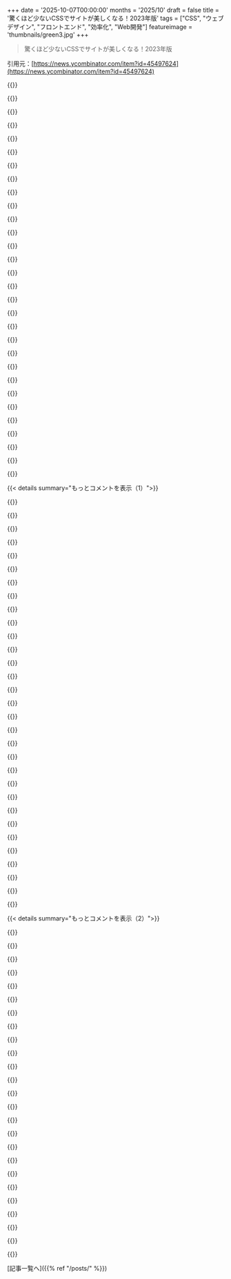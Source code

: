 +++
date = '2025-10-07T00:00:00'
months = '2025/10'
draft = false
title = '驚くほど少ないCSSでサイトが美しくなる！2023年版'
tags = ["CSS", "ウェブデザイン", "フロントエンド", "効率化", "Web開発"]
featureimage = 'thumbnails/green3.jpg'
+++

> 驚くほど少ないCSSでサイトが美しくなる！2023年版

引用元：[https://news.ycombinator.com/item?id=45497624](https://news.ycombinator.com/item?id=45497624)




{{<matomeQuote body="Kevin Powellさんのコンテンツは最高だよね。ネガティブなコメントが多いのは残念。この記事はCSS初心者にピッタリの入門記事だよ。" userName="stephenlf" createdAt="2025/10/07 10:34:15" color="">}}




{{<matomeQuote body="25年間CSSを書いてきたけど、この記事はブックマークしたよ。フロントエンド開発の進化は速いから、常に新しい学びがあるんだね。`color-scheme`属性を知らなかったのは驚き！これは作業がかなり楽になりそう。`margin-inline`も初めて聞いたよ。" userName="sph" createdAt="2025/10/07 10:49:33" color="#ff33a1">}}




{{<matomeQuote body="CSSのプロパティってめちゃくちゃ多いよね…俺もCSSは長くやってるけど、「margin-inline」なんて初めて聞いたよ。" userName="brettermeier" createdAt="2025/10/07 11:45:05" color="">}}




{{<matomeQuote body="個人的には、モンゴル語や奇抜な日本語のサイトを作るまでは、-inline/-blockみたいな「論理的」プロパティは無視していいと思うな。将来のために準備するのは賢くないよ。一行で中央寄せできるのは便利だけど、コードを読む人が論理的プロパティを学ぶ手間を増やすだけだろ。" userName="lelandfe" createdAt="2025/10/07 13:05:50" color="">}}




{{<matomeQuote body="わかるけど、論理的プロパティを無視すると後で困るぞ。これらは複数の言語や書字モードでレイアウトを予測しやすくするし、慣れれば一行で中央寄せするのも簡単だ。これは未来への備えであって、やりすぎじゃないよ。" userName="LorenzoVella" createdAt="2025/10/07 13:23:43" color="#ff33a1">}}




{{<matomeQuote body="数十年後にモンゴル語が共通語になって、CSSを少し修正しないといけなくなったら、俺はめちゃくちゃ恥ずかしい思いをするだろうな。" userName="lelandfe" createdAt="2025/10/07 15:50:33" color="">}}




{{<matomeQuote body="多くの人が非効率な4プロパティのショートカットを使うから、2プロパティのショートカットを教えるのは良いことだよ。ローカライズをあまりしないとしてもね。個人的な経験だと、FlexboxやCSS Gridと一緒に使うと、論理的プロパティの方が4プロパティや個別プロパティより理解しやすい場合があるんだ。" userName="WorldMaker" createdAt="2025/10/07 17:12:56" color="#785bff">}}




{{<matomeQuote body="CSSの進化はめちゃくちゃ速いよね。CSSを書く経験があるなら、今がスキルを活かせる最高の時代だよ。" userName="andrei_says_" createdAt="2025/10/07 15:08:10" color="#ff5733">}}




{{<matomeQuote body="新しい機能がどんどん追加されていくのが最高だね！長年の停滞と、「CSSがもっとこうなればいいのに」って思ってた時期をようやく取り戻し始めた感じだよ。" userName="rrrx3" createdAt="2025/10/07 18:44:22" color="#ff5733">}}




{{<matomeQuote body="建設的な意見、ありがとう！" userName="evrimsel" createdAt="2025/10/07 12:44:32" color="">}}




{{<matomeQuote body="新しいCSS機能って今後25年くらい役立つし、学ぶ価値あるって思うよ。" userName="mb2100" createdAt="2025/10/08 07:05:34" color="">}}




{{<matomeQuote body="なんで嫌われてるか分かんないや。ポートフォリオサイト作ってるんだけど、超シンプルにしたいから、フロントエンドの職に応募するわけじゃないし、モバイルとデスクトップで見栄えがよければOK。このスタイリング、まさに求めてるやつなんだよね。" userName="johnnyanmac" createdAt="2025/10/07 22:17:16" color="#45d325">}}




{{<matomeQuote body="あの人、伝説だよ。俺が始めた頃、動画見てたの覚えてるもん。" userName="s20n" createdAt="2025/10/07 11:07:27" color="">}}




{{<matomeQuote body="これ便利だけど、ユーザーが手動でカラースキームを切り替えられるのがベストプラクティスだね。システムはダークでもウェブはライトって人もいるし。<br>JSでlocalStorageからテーマ取る方式だと、初期描画より取得が遅くダークモードで“フラッシュバン”になりがち。<br>俺はCSSベースのテーマで解決してて、ユーザーも満足。スイッチャーも不要だって。既存設定尊重派だよ。複数テーマ提供なら問題かも。<br>JSスイッチャーで“フラッシュバン”回避策、誰か知ってる？<br>dev toolみたいにprefers-color-schemeをドメインごとに上書きするブラウザ拡張とか、面白いかもね。" userName="SquareWheel" createdAt="2025/10/07 13:53:54" color="#ff5c5c">}}




{{<matomeQuote body="“ライトとダークモードを提供”するのがユーザー選択のベストプラクティスなんて、今の状況は残念だね。ウェブ開発者が2つのカラースキームを選ばせてくれるってか！90年代からデスクトップではウィンドウの色、テキスト、フォント、サイズまで自由に選べたのにさ。黄色いComic Sansを紫の背景にだってできたんだよ。でもウェブページじゃ無理！ユーザーの好みを尊重する点では、どれだけ退化したんだろうね。" userName="ryandrake" createdAt="2025/10/07 15:03:08" color="#ff5c5c">}}




{{<matomeQuote body="俺が使ってるのはコレだよ。ユーザー設定の記憶にcookieじゃなくてlocalStorage使ってるやつね: https://hypertexthero.com/dark-mode-website-theme-switcher-l..." userName="hypertexthero" createdAt="2025/10/07 16:17:21" color="#45d325">}}




{{<matomeQuote body="誰かがデザインしたものを受け入れることにムカついてるみたいだけど、本とか雑誌とかプレゼンとか、どう対処してるの？<br>これを”悲しい状況”って言うのは大げさすぎ。自分の好きな色じゃないものを見なきゃいけないなんて、大変だね！" userName="hamburglar" createdAt="2025/10/07 15:24:26" color="">}}




{{<matomeQuote body="ユーザーモードをデフォルトにして、別のCSSファイルを読み込むスイッチャーを作ればいいじゃん？<br>フラッシュは起きるけど、ユーザーがブラウザやDEでダークモード設定なら、ライトじゃなくてダークでフラッシュするよ。<br>ダークフラッシュにイライラするって話は聞いたことないしね。" userName="marcosdumay" createdAt="2025/10/07 14:29:52" color="#ff5733">}}




{{<matomeQuote body="悲しい状況なのは、これって退化してるからだよ。<br>15年前はウェブサイトで簡単にできたのに、複雑になったせいで今じゃ無理になっちゃった。JavaScriptにスタイリングを入れすぎたせいでウェブプラットフォームが弱体化してる。これこそCSSの存在理由なのにさ。これは変なユースケースじゃなくて、”本来の”ユースケースなんだよ。みんな本質を見失ってるよ。" userName="array_key_first" createdAt="2025/10/07 19:37:54" color="#38d3d3">}}




{{<matomeQuote body="CSSベースのテーマについてもっと学びたいんだけど、どこで学べる？" userName="hucklebuckle" createdAt="2025/10/07 13:57:32" color="">}}




{{<matomeQuote body="確かにCSSの機能だけど、Webページがそれを使う義務があるとか、使わないと馬鹿にされるってのはおかしいよ。プレゼンターがどれだけオーディエンスの好みに合わせたいかによるんだ。フォーマットオプションに労力を費やすのは無駄って場合もあるからね。だから、書籍も必要がない限り大判版は出さないんだ。" userName="hamburglar" createdAt="2025/10/09 00:07:56" color="">}}




{{<matomeQuote body="個人的にはライト／ダークテーマは使わないのがベストプラクティスだと思うな。サイトは俺が見たいように見えるべきだ。これはお前のサイトじゃなくて、俺のサイトなんだから。" userName="wry_discontent" createdAt="2025/10/07 14:48:09" color="">}}




{{<matomeQuote body="悪いけど、あんたのサイトはダークモードでページを移動するとフラッシュバンするよ。ユーザー設定から初期状態を継承して、手動で調整しなくても済むようになればいいんだけどね。" userName="SquareWheel" createdAt="2025/10/07 16:31:56" color="#ff5c5c">}}




{{<matomeQuote body="ブラウザ拡張でprefers-color-schemeをドメインごとに上書きするアイデアは面白いね。ユーザー設定やサイトごとの永続化は、本来ブラウザの責任だったはずだよ。CSS初期のalternate stylesheetsも永続性がないため使われなくなったんだ。<br>ブラウザがネイティブサポートしない現状では、適切なHTMLペイロードをすぐに返すのが堅実だ。HTTPヘッダーもあるけどサーバー負担が大きい。JSをHEADで早く実行し、適切なカラースキームを設定すれば、ほとんどのフラッシュバンは防げるはず。残念ながら、JSなし、Cookieなしの永続化ソリューションは存在しないね。<br>[0] https://html.spec.whatwg.org/multipage/links.html#rel-altern...<br>[1] https://www.w3.org/TR/2012/WD-css3-conditional-20121213/#cha...<br>[2] https://developer.mozilla.org/en-US/docs/Web/HTTP/Reference/..." userName="myfonj" createdAt="2025/10/07 15:30:01" color="#ff5c5c">}}




{{<matomeQuote body="確かに設定はブラウザのどこかにあるけど、ほとんどのWeb開発者は気にしてないんだよね。多くのWebサイトは、スタイリングをオフにしたり、自分のスタイルに置き換えたりすることに強くないんだ。" userName="ryandrake" createdAt="2025/10/07 15:19:22" color="#785bff">}}




{{<matomeQuote body="義務があるとは思わないけど、ソフトウェア自体があまり良くないと思うんだ。まあいいけどね。ほとんどのソフトウェアはクソだから、Webアプリも同じだろ。<br>現在のWebアプリケーションの状態は全く受け入れられないし、色々な意味でひどいよ。本当にひどい。" userName="array_key_first" createdAt="2025/10/09 02:02:03" color="">}}




{{<matomeQuote body="「Accept Cookies」ノートを避けるために設定はlocalStorageに保存されてるって書いてあったけど、EUのePrivacy指令にとっては、この区別は関係ないよ。この指令はクッキーだけじゃなくて、ユーザー設定を記録する純粋な機能性クッキーは明示的な同意を必要としないんだ。<br>情報ストレージは、ユーザーの端末機器の一部である物理的な電子記憶媒体に情報を置くこと全てを指す。localStorageとかWebSQLとかも含まれるよ。<br>https://www.edpb.europa.eu/our-work-tools/documents/public-c..." userName="tremon" createdAt="2025/10/07 17:06:00" color="#38d3d3">}}




{{<matomeQuote body="OPの考え方は正しいよ。自己中心的な意見が多いけど、それがADA準拠とかユーザーの権利のための戦いが必要な理由なんだ。理想のウェブは、可能ならフォームと機能をちゃんと分けられる選択肢を提供すべきだね。これは古い価値観かもしれないけど、見た目だけでなく、能力や自由のためにも今こそ大事だよ。" userName="jrm4" createdAt="2025/10/07 17:06:00" color="#ff5c5c">}}




{{<matomeQuote body="その比較は馬鹿げてるよ。最初の読み込み後に2つのモニターのフレームがフラッシュするのと、初代のe-readerは全然似てないでしょ。" userName="marcosdumay" createdAt="2025/10/07 16:36:48" color="">}}




{{<matomeQuote body="個人的にはライト／ダークテーマは使わないのがベストプラクティスだと思うな。サイトは俺が好きなように見えればいいんだ、これは君のサイトじゃなくて俺のサイトだからね。「ベストプラクティス」って言葉が意味ないことを教えてくれてありがとう、ただの「どこかで聞いた話」の同義語でしょ。" userName="reaperducer" createdAt="2025/10/07 18:53:58" color="">}}




{{< details summary="もっとコメントを表示（1）">}}

{{<matomeQuote body="Firefoxにはシステムのダークテーマを上書きしてウェブページをライトテーマにするグローバル設定があるよ。ほとんどのブラウザもページごとの上書きをサポートしてるけど、Dev Toolsでしか見つけられないのは残念だね。ブラウザはユーザーCSSよりReader Modeに投資したみたいだけど、それが正しい選択かは疑問だ。でも、シンプルな「ワンボタン」の選択肢に見えるのはわかるよ。" userName="WorldMaker" createdAt="2025/10/07 17:04:46" color="#38d3d3">}}




{{<matomeQuote body="「JavaScriptでlocalStorageからテーマ設定を取得すると、最初のブラウザ描画より遅くてダークモードで”flashbang”がほぼ毎回起きる」って話だけど、HTMLに直接、昔ながらのscriptタグで3行のJavaScriptを同期的にインラインで書けば大丈夫だよ。" userName="mb2100" createdAt="2025/10/07 15:09:17" color="#45d325">}}




{{<matomeQuote body="変だね、俺はこれとは逆のことに憤りを感じるんだ。なんで俺がウェブサイトを”テーマ”しなきゃいけないんだ？ここはMySpaceか？プロの開発者がサイトをデザインすべきだよ。ライトテーマならちゃんとした理由があるはずだし、そうじゃないなら同じ。レストランのサラダと同じ感覚だよ、自分で材料を切ったりドレッシングをかけたりしたくない。金を払ってるんだからプロが食事を準備すべきだ。話が脱線してごめん、続けてくれ。" userName="nativeit" createdAt="2025/10/07 15:49:40" color="#38d3d3">}}




{{<matomeQuote body="試したことはないけど、Service Workerを使うのが一番に思いつくな。Service Workerが最初のリクエストに、localStorageに設定されているテーマを示すパラメータを追加するんだ。そうすれば、最初のレスポンスでそれがデフォルトテーマとして使えるようになるよ。" userName="quest88" createdAt="2025/10/07 14:14:13" color="#ff33a1">}}




{{<matomeQuote body="情報ありがとう。今まで気づかなかったけど、今はわかるよ。今すぐテクニックを変えるほどじゃないけど、やることリストに入れたよ。システム設定のユーザー preferenceで自動化するのと、リンクで手動設定するオプションがあるアイデアは良いね。" userName="hypertexthero" createdAt="2025/10/13 16:34:02" color="">}}




{{<matomeQuote body="もし俺のサイトなら、ユーザーに2つのスタイルから選ばせてあげたいな。Firefoxには昔、代替スタイルシートを選ぶメニューオプションがあったのを覚えてるよ。ライト／ダークだけじゃなくて複数ね。CSSの標準だったと思うけど、UIから選べたのはFirefoxだけで、他のブラウザだとJavaScriptでセレクターを作る必要があったんだ。" userName="sionisrecur" createdAt="2025/10/07 16:35:52" color="#785bff">}}




{{<matomeQuote body="ライトとダークの切り替えだけなら、JavaScriptなしでできる方法があるんだ。CSS変数で色を管理するやり方で、HNに載ったこの記事が参考になるよ。<br>https://lyra.horse/blog/2025/08/you-dont-need-js/" userName="tom_alexander" createdAt="2025/10/07 15:00:31" color="#38d3d3">}}




{{<matomeQuote body="なんか大げさすぎない？本が配色を一つしか提供してなくても、それでひどいなんてことないよね？" userName="hamburglar" createdAt="2025/10/09 14:37:07" color="">}}




{{<matomeQuote body="これはマジで古すぎだね。自分は`prefers-color-scheme`を使ってて、ユーザーが切り替えたい時はトグルを用意して設定を保存してるよ。Dark Readerにも対応してる。ユーザーがフォントや色、CSSの全部を選べるようにすべきかだって？それは拡張機能があるし、ほとんどのユーザーはそこまで求めてないんじゃないかな。" userName="EMM_386" createdAt="2025/10/07 16:22:02" color="#ff5c5c">}}




{{<matomeQuote body="君が言ってるのはテーマの一部だよ。ライトとダークの設定は視覚スキームを制御するから、全然違うんだ。各ウェブページが個別のテーマ要素をユーザーに制御させるなんて、馬鹿げてるよ。そんなにコントロールしたいなら、カスタムスタイルシートで自分で上書きすればいいじゃん。" userName="imiric" createdAt="2025/10/07 15:46:59" color="">}}




{{<matomeQuote body="そもそも君が見てるのは、その人のウェブサイトだよ。ユーザーの好みのスキームを気にかけてくれてることに感謝すべきだね。そうじゃないサイトもたくさんあるんだからさ。" userName="linhns" createdAt="2025/10/07 16:40:58" color="">}}




{{<matomeQuote body="`system-ui`フォントファミリを使わない方がいい理由について、古いけど一部の地域ではまだ関係ある記事があるよ。<br>https://infinnie.github.io/blog/2017/systemui.html" userName="stanac" createdAt="2025/10/07 06:49:33" color="#ff33a1">}}




{{<matomeQuote body="面白いことに、Bootstrapは2017年に”system-ui”を削除したのに、今はまた現在のバージョンで復活させてるんだよ。<br>https://github.com/twbs/bootstrap/pull/22377/files<br>https://github.com/twbs/bootstrap/blob/main/scss/_variables...." userName="tosh" createdAt="2025/10/07 10:57:21" color="#ff5c5c">}}




{{<matomeQuote body="それは2020年にこのプルリクエストでBootstrapに戻されたんだよ。<br>https://github.com/twbs/bootstrap/pull/30561" userName="Thorrez" createdAt="2025/10/07 11:15:09" color="#ff5733">}}




{{<matomeQuote body="この現象は知らなかったなあ。調べてみたら、CJK Windowsでは確かにまだ問題があるみたいだね。BlueskyのこのPRに最近の議論と回避策が載ってるよ。<br>https://github.com/bluesky-social/social-app/pull/6139" userName="fleebee" createdAt="2025/10/07 09:18:25" color="#ff33a1">}}




{{<matomeQuote body="“sans-serif”とか“serif”とか“monospace”も、結局は自分の選んだり好みのフォントになるってことだよな。" userName="WhyNotHugo" createdAt="2025/10/07 09:56:19" color="">}}




{{<matomeQuote body="サポート外のシステムでひどいフォントになるかもって理由だけで、そんな強く言ってるの？“sans-serif”でも変なフォントになる時あるし。Microsoftが無能なせいで、みんなに100KBのフォントをDLさせるのはどうなの？個人的には“system-ui”でいいわ。" userName="sph" createdAt="2025/10/07 10:52:50" color="">}}




{{<matomeQuote body="問題はもっと広範囲だよ。BootstrapもGitHubも“system-ui”をフォントスタックから外したし、Blueskyも同じ。PR議論で中国語と韓国語のWindowsではまだ問題だって指摘されてた。個人的には“system-ui”使うって言うけど、それなら自分だけの言語を使ってもいいんじゃない？" userName="antonvs" createdAt="2025/10/07 11:32:32" color="#ff5c5c">}}




{{<matomeQuote body="面白いけど、あのウェブサイトの“st”合字がひどすぎるから、フォントのアドバイスはちょっと遠慮したいな！" userName="IshKebab" createdAt="2025/10/07 07:46:15" color="">}}




{{<matomeQuote body="CSSのリセットについてならこれだよ。<br>https://meyerweb.com/eric/tools/css/reset/" userName="bix6" createdAt="2025/10/07 02:29:09" color="">}}




{{<matomeQuote body="Eric MeyerはCSSの達人！2002年に彼のおかげでCSSのボックスモデルを理解できたんだ。<br>https://meyerweb.com/eric/books/" userName="slow_typist" createdAt="2025/10/07 07:17:10" color="">}}




{{<matomeQuote body="皮肉なことに、そのページはChrome＼Windowsの特定解像度でうまく表示されないよ。左に余白がありすぎで、本リストが右に押しやられ、横スクロールバーが出ちゃう。ウェブ標準の進化について考えさせられるね。" userName="AceJohnny2" createdAt="2025/10/07 07:57:55" color="">}}




{{<matomeQuote body="CSSリセットは保守不能なCSSへの第一歩。記事のKevin Powell方式のように、ブラウザデフォルトに寄り添うのが良いね。約20年間CSSリセットが主流だったけど、CSS GridやCSS変数のような現代ツールを使うのは超解放的。CSSが苦手だったけど、今ではLEGOみたいで楽しい。CSSリセットは浮き輪みたいなもの、なしで泳ぐには勇気がいるね。CSSプリプロセッサもそう。" userName="Theodores" createdAt="2025/10/07 08:17:47" color="#ff5c5c">}}




{{<matomeQuote body="CSSリセットを比較したブログ記事を覚えてるんだけど、ブラウザ間の違いの90%以上はマージンとパディングが原因だったらしい。“* { margin: 0; padding: 0; }”だけで十分で、大きなCSSリセットは余計なものや作成者の好みが含まれてたって話だよ。" userName="Izkata" createdAt="2025/10/07 22:21:47" color="#45d325">}}




{{<matomeQuote body="最近仕事でCSSだけ使うことにしたんだ。まだバックエンド作業が多いけど、今のところ順調。違うブラウザでどう見えるか少し心配だけど、その時考えればいいか。Safariユーザーはいないだろうしね。" userName="sfn42" createdAt="2025/10/07 09:13:01" color="">}}




{{<matomeQuote body="2008年からWebはすごく進化したから、ブラウザごとのCSSリセットなんて今はもう必要ないよね。" userName="Imagenuity" createdAt="2025/10/12 04:09:14" color="">}}




{{<matomeQuote body="このスタイルは何度も見たけど、どうも好みじゃないな。古くてシンプルって感じでもなく、モダンでクリーンってわけでもない、変な中途半端ゾーンにいる感じ。フォントのせいか読みにくいし。まあ、個人的な意見だけどね。" userName="roblh" createdAt="2025/10/07 05:53:16" color="">}}




{{<matomeQuote body="いや、これはリセットCSSであって、完成されたスタイルじゃないよ。その上に（CSSの特性上は下に、ってことだけど）自分のスタイルを適用するのが前提だからね。" userName="pbhjpbhj" createdAt="2025/10/07 07:27:24" color="">}}




{{<matomeQuote body="もっと極端な例だと、CSSなし（https://nocss.club/）とかHTMLなし（https://no-html.club）のサイトもあるよ。HTMLの＜pre＞タグを使えばプレーンテキストっぽくもできるし。読みやすくするために、行の長さは50～70文字に収めてほしいな、そうじゃないと勝手にstyle=”width:70ch”をボディタグに手動で追加しちゃうぞ。" userName="trashb" createdAt="2025/10/07 10:31:31" color="#ff5733">}}




{{<matomeQuote body="font-family: System UI;は間違ってるよ。正しくはfont-family: system-ui;だね。著者も他のCSS例ではちゃんと書けてるのに、最初の例だけ間違ってるよ。" userName="mrb" createdAt="2025/10/07 06:22:21" color="#ff5733">}}

{{</details>}}




{{< details summary="もっとコメントを表示（2）">}}

{{<matomeQuote body="サイトの見た目を思い通りにするには、使いたいフォントを指定するのがカッコいいんだよ。これは「デザイン」って呼ばれてて、美学を完全に無視する人たちには嫌われるけど、人々をコンテンツに引き込むのに3000年の歴史があるんだぜ。" userName="noduerme" createdAt="2025/10/07 09:20:45" color="">}}




{{<matomeQuote body="反論だけどさ、フォントがひどくなきゃ別に何も気にしないよ。これは「ほとんどの人が、お前のこだわりのダサいフォントについて考えてること」って感じだね。" userName="arcanemachiner" createdAt="2025/10/07 09:27:57" color="">}}




{{<matomeQuote body="フォントの目的は、情報が目に届くためのガラスのように透明であること。フォントが目立つならデザイナーの失敗だよ。デフォルトのTimes New Romanも同じ。デザイナーは、情報が伝わるようにフォントとレイアウトを作るんだ。システム標準フォントを使うのは「この内容に興味ない」とか「怪しい陰謀論サイト」って言ってるようなもんだし、ほとんどの人はすぐスクロールしちゃう。全てのフォントには無意識の意味があるんだ。例えば、Times New Romanは「Windows 98」で、Comic Sansは「ひどい不動産屋」。タイポグラフィは奥が深くて、人が気づかないうちに影響を与える力があるんだ。詳しくはここ見てね: https://en.wikipedia.org/wiki/Antiqua%E2%80%93Fraktur_disput" userName="noduerme" createdAt="2025/10/07 09:35:29" color="#ff5c5c">}}




{{<matomeQuote body="「内容を軽視してる」ってとこまでは納得したよ。でも、データがすばやく伝わるようにシステムフォントほどテストされたものってないんじゃない？俺には「ここが本文だよ。情報がここにあるよ」って言ってるようにしか見えないけどな。" userName="jbeninger" createdAt="2025/10/07 09:57:28" color="">}}




{{<matomeQuote body="違うよ。システムフォントは、もともと特定の画面解像度とかドットプリンター向けに作られたもので、一般の人とのコミュニケーション用じゃないんだ。どんなフォントにも、読者に潜在意識で伝わる合図があるんだよ。30年間もみんながシステムフォントを見てきたせいで、今やそれを見ると「上司が貼ったひどいMS Word文書」とか「著者が手を抜いた」って印象を与えちゃうんだ。俺は作家でもデザイナーでもあるからわかるけど、どんなビジュアルも文化的な意味合いを伴うし、それが人々に心理的に影響するんだ。デザイナーの仕事ってのは、顧客のターゲットにどういう文化的暗示が伝わるかを理解して、コンテンツを見るときに特定の感情を呼び起こすことなんだ。「giving a shit（真剣に取り組む）」ってのは、そういう視覚的なコミュニケーションにおける心理的な影響を考慮することなんだよ。" userName="noduerme" createdAt="2025/10/07 10:23:11" color="#ff5c5c">}}




{{<matomeQuote body="変な陰謀説サイトって聞くと、青地に黄色の文字とか、点滅する真っ赤な文字、LycosやAltavistaへのリンクみたいなの想像しちゃうよね。" userName="cout" createdAt="2025/10/07 09:46:54" color="">}}




{{<matomeQuote body="Facebookって超影響力あるし、デザインにすごく気を使ってるはずだよね？でもFacebookの投稿のフォント見てみてよ。HelveticaとかArialとか、一般的なシステムフォントばっかりじゃん。カスタムフォントも変なフォントも使ってないのに、毎日20億人以上が使ってるってすごくない？" userName="vntok" createdAt="2025/10/07 10:59:05" color="#45d325">}}




{{<matomeQuote body="Web1.0サイトってまだ残ってるけど、古臭いって印象って「知恵」も感じさせるのかな？それともただ誰も気にしてないだけ？俺はノスタルジー混じりの知恵を感じるな。NISTのTIMEプロトコルページ(https://tf.nist.gov/tf-cgi/servers.cgi)とか、イギリスのNational Grid Status(https://gridwatch.templar.co.uk/)とか、No Answers In Genesis(https://www.noanswersingenesis.org.au/)、Frank’s Compulsive Guide to Postal Addressss(https://www.columbia.edu/~fdc/postal/)とか、色々あるよ。あとTIMEを見つけるUNIXコマンドもあるんだ。" userName="sgarland" createdAt="2025/10/07 13:09:43" color="#45d325">}}




{{<matomeQuote body="フォント名が”Times New Roman”みたいに2単語の時って、引用符で囲む必要があるんだよね？でも「Times New Roman」とか「Times」だけでも動いちゃったから、古いフォントだから特別扱いされてるのか、それともCSSのフォント指定って結構ゆるいのか、不思議だな。" userName="andai" createdAt="2025/10/07 06:28:34" color="">}}




{{<matomeQuote body="デフォルトのフォントのままにしておけば、読者が好きなフォントで読めるじゃん。だって読んでるのは読者なんだし、テキストの内容に特に関係ないなら、作者が「これが良い！」って思う見た目ってあんまり重要じゃないんじゃない？" userName="kevincox" createdAt="2025/10/07 10:40:40" color="#ff5c5c">}}




{{<matomeQuote body="これって、色々「派手」にしようとしすぎてる例だよね。ただのTimes New Romanとかシステムフォントだと、ちょっと違う形だけど「センスないな」って思われちゃうかもよ…。" userName="noduerme" createdAt="2025/10/07 10:10:34" color="">}}




{{<matomeQuote body="Facebookって、2000年代後半のデザインの残骸で、全然うまく古びてないよね。90年代のゴチャゴチャデザインの反動で、超シンプルなフォントや白背景の「ミニマリズム」が出てきたけど、Facebookは結局ツールに頼りすぎて、UIがひどくなって今じゃすごく古臭い。MetaももうFacebookの見た目なんて気にしてないんじゃないかな。でも、俺たちみたいな無名の個人がコンテンツ読んでもらいたいなら、システムUIフォントから抜け出して、もっと見る人に良い感情を与える美的選択をするべきだと思うんだ。" userName="noduerme" createdAt="2025/10/07 11:54:36" color="#ff5733">}}




{{<matomeQuote body="誰かが「システムフォントってドットマトリックスプリンター用に作られた」って言ってるけど、それ`system-ui`フォントとブラウザのデフォルトフォントを混同してるよ。`system-ui`は現代的で、CSSに追加されたの10年くらい前だし、Times New Romanでもドットマトリックスプリンター用でもないからね。他の人は今のシステムに合う話をしてるのに、あんただけ90年代初期の話をしてるみたいだよ。" userName="JimDabell" createdAt="2025/10/07 13:04:24" color="#ff5c5c">}}




{{<matomeQuote body="デザインって、新しい技術を試すと斬新に見えるけど、30年後に見ると当時の制約で共通の美学があったりするんだよね。人間って無意識に、ベルボトム見たら70年代、鼻ピアスとへそ出し見たら2005年、みたいに視覚的合図から時代やジャンルを連想しちゃうんだ。FlashとかJava embedsとか、ウェブデザインも同じ。だから、どの時代と連想させたいか選んでデザインするってことだね。デザイン学校では「時代を超越したデザイン」を目指せって教わったけど、当時気づかない技術的制約や周囲の影響もあるから、実際はめちゃくちゃ難しいんだ。でも、20年経っても新しく見えるものを作るって、すごく価値があることなんだよ。" userName="noduerme" createdAt="2025/10/07 13:41:16" color="#ff5733">}}




{{<matomeQuote body="フォントをプロレベルで理解するための良い本とか動画とかブログ、何かおすすめない？この分野に挑戦したいけど経験がない人を知ってるから、何か資料を提供したいんだよね。あと、Comic Sansを擁護させてほしいんだけど、あれって不動産サイトだけじゃないんだ。地域でのカジュアルなコミュニケーションには、親しみやすくて効果的だよ。海辺の町でフィッシュ＆チップスのチラシがComic Sansだったら、マーケティングより料理と人柄を大切にする店だって思って、もうヨダレが出ちゃうもんね。" userName="asdboch" createdAt="2025/10/07 11:04:31" color="#45d325">}}




{{<matomeQuote body="デフォルトフォントって、みんなが本当に望んでるフォントなの？OS付属のやつじゃなくて？" userName="Levitz" createdAt="2025/10/07 11:38:03" color="">}}




{{<matomeQuote body="マッチングはかなり融通が利くし、この例（URL: https://codepen.io/leo848blume/pen/RNrppdj）もちゃんと動くよ。" userName="lblume" createdAt="2025/10/07 06:46:52" color="">}}




{{<matomeQuote body="Facebookは何度もリニューアルされてるから、20年前とは全然見た目が違うよ。" userName="Izkata" createdAt="2025/10/07 13:38:15" color="">}}




{{<matomeQuote body="丁寧な返信ありがとう。HAProxyの例や、テキストが多いサイトが権威的に見える話、ポルシェ911のデザインが時代を超越している例なんか、すごく共感できるよ。古く見えてもそれが「良い」って感覚、わかるな。" userName="sgarland" createdAt="2025/10/07 16:42:36" color="#ff5733">}}




{{<matomeQuote body="今のOSのシステムフォントって、90年代のビットマップフォントが進化してきたやつだから、必ずしも良い選択じゃないんだよ。ユーザー任せにするのも微妙かもね。" userName="noduerme" createdAt="2025/10/07 14:04:37" color="">}}




{{<matomeQuote body="フォントは設定で変えられるし、OSのデフォルトフォントって、大企業が莫大な費用をかけて開発してるから、たいてい最高に読みやすいんだよ。自分で選んだ「クールなフォント」より、OSのデフォルトの方がいい確率高いかもね。" userName="array_key_first" createdAt="2025/10/07 19:44:00" color="#ff5733">}}




{{<matomeQuote body="Comic Sansの魚フライヤーの話、マジでわかる！デザインって、単に「良い見た目」を作るだけじゃなくて、文化的な背景や心理を理解してメッセージを伝える「人間の脳で動くプログラミング言語」なんだ。McLuhanの「Understanding Media」は必読だよ。これは技術者がデザインを理解する上で目からウロコだったな。だからフォントは超重要なんだ。" userName="noduerme" createdAt="2025/10/07 12:19:12" color="#785bff">}}




{{<matomeQuote body="オススメの本は、Robert Bringhurstの「The Elements Of Typographic Style」だよ。「5分で学べて、一生極める」って感じのやつ。" userName="jamiecurle" createdAt="2025/10/07 15:06:16" color="#ff5c5c">}}




{{<matomeQuote body="コメント79810、それは違うよ！90年代から状況は大きく進んでて、Apple、Google、Microsoftはプロのタイポグラファーを雇って最新フォントを作ってるんだ。例えばAppleのSan Franciscoは、WWDCの動画（https://www.youtube.com/watch?v=OpveNRh-jXU、https://developer.apple.com/videos/play/wwdc2022/110381）でも説明されてるけど、可変フォントで印刷にも使われてて、めちゃくちゃ進化してるんだよ。" userName="alwillis" createdAt="2025/10/07 15:14:50" color="#ff5c5c">}}

{{</details>}}



[記事一覧へ]({{% ref "/posts/" %}})
